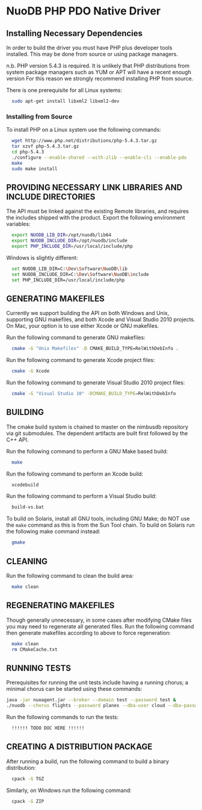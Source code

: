 # NuoDB PHP PDO Native Driver #

## Installing Necessary Dependencies ##

In order to build the driver you must have PHP plus developer tools installed.
This may be done from source or using package managers.

n.b. PHP version 5.4.3 is required. It is unlikely that PHP distributions from
     system package managers such as YUM or APT will have a recent enough version
     For this reason we strongly recommend installing PHP from source.

There is one prerequisite for all Linux systems:

```bash
  sudo apt-get install libxml2 libxml2-dev
```

### Installing from Source ###

To install PHP on a Linux system use the following commands:

```bash
  wget http://www.php.net/distributions/php-5.4.3.tar.gz
  tar xzvf php-5.4.3.tar.gz
  cd php-5.4.3
  ./configure --enable-shared --with-zlib --enable-cli --enable-pdo
  make
  sudo make install
```

## PROVIDING NECESSARY LINK LIBRARIES AND INCLUDE DIRECTORIES ##

The API must be linked against the existing Remote libraries, and requires
the includes shipped with the product. Export the following environment
variables:

```bash
  export NUODB_LIB_DIR=/opt/nuodb/lib64
  export NUODB_INCLUDE_DIR=/opt/nuodb/include
  export PHP_INCLUDE_DIR=/usr/local/include/php
```

Windows is slightly different:

```bash
  set NUODB_LIB_DIR=C:\Dev\Software\NuoDB\lib
  set NUODB_INCLUDE_DIR=C:\Dev\Software\NuoDB\include
  set PHP_INCLUDE_DIR=/usr/local/include/php
```

## GENERATING MAKEFILES ##

Currently we support building the API on both Windows and Unix, supporting GNU
makefiles, and both Xcode and Visual Studio 2010 projects. On Mac, your option
is to use either Xcode or GNU makefiles.

Run the following command to generate GNU makefiles: 

```bash
  cmake -G "Unix Makefiles" -D CMAKE_BUILD_TYPE=RelWithDebInfo .
```

Run the following command to generate Xcode project files:

```bash
  cmake -G Xcode
```

Run the following command to generate Visual Studio 2010 project
files:

```bash
  cmake -G "Visual Studio 10" -DCMAKE_BUILD_TYPE=RelWithDebInfo
```

## BUILDING ##

The cmake build system is chained to master on the nimbusdb repository
via git submodules. The dependent artifacts are built first followed
by the C++ API.

Run the following command to perform a GNU Make based build:

```bash
  make
```

Run the following command to perform an Xcode build:

```bash
  xcodebuild
````

Run the following command to perform a Visual Studio build:

```bash
  build-vs.bat
````

To build on Solaris, install all GNU tools, including GNU Make; do NOT
use the `make` command as this is from the Sun Tool chain. To build on
Solaris run the following make command instead:

```bash
  gmake
```

## CLEANING ##

Run the following command to clean the build area:

```bash
  make clean
```

## REGENERATING MAKEFILES ##

Though generally unnecessary, in some cases after modifying CMake files
you may need to regenerate all generated files. Run the following command
then generate makefiles according to above to force regeneration:

```bash
  make clean
  rm CMakeCache.txt
```

## RUNNING TESTS ##

Prerequisites for running the unit tests include having a running chorus; a
minimal chorus can be started using these commands:

```bash
java -jar nuoagent.jar --broker --domain test --password test &
./nuodb --chorus flights --password planes --dba-user cloud --dba-password user &
```

Run the following commands to run the tests:

```bash
  !!!!!! TODO DOC HERE !!!!!!
```

## CREATING A DISTRIBUTION PACKAGE ##

After running a build, run the following command to build a binary distribution:

```bash
  cpack -G TGZ
```

Similarly, on Windows run the following command:

```bash
  cpack -G ZIP
```

